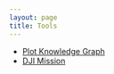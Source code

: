 ```yaml
---
layout: page
title: Tools
---
```



* [Plot Knowledge Graph](knowledge_graph_plot)
* [DJI Mission](dji_mission)
